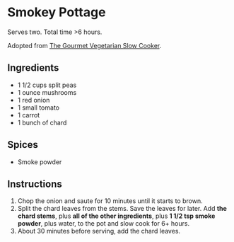 # Smokey Pottage

Serves two. Total time >6 hours.

Adopted from [The Gourmet Vegetarian Slow Cooker](https://www.amazon.com/Gourmet-Vegetarian-Slow-Cooker-Sophisticated/dp/158008074X).

## Ingredients

- 1 1/2 cups split peas
- 1 ounce mushrooms
- 1 red onion
- 1 small tomato
- 1 carrot
- 1 bunch of chard

## Spices

- Smoke powder

## Instructions

1. Chop the onion and saute for 10 minutes until it starts to brown.
2. Split the chard leaves from the stems. Save the leaves for later. Add **the
   chard stems**, plus **all of the other ingredients**, plus **1 1/2 tsp smoke
   powder**, plus water, to the pot and slow cook for 6+ hours.
3. About 30 minutes before serving, add the chard leaves.
